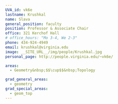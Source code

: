 ```yaml
---
UVA_id: vk6e
lastname: Krushkal
name: Slava
general_position: faculty
position: Professor & Associate Chair
office: 321 Kerchof Hall
# office_hours: "Mo 3-4, We 2-3"
phone: 434-924-4949
email: krushkal@virginia.edu
image: __SITE_URL__/img/people/Krushkal.jpg
personal_page: http://people.virginia.edu/~vk6e/

areas:
  - Geometry&nbsp;$$\cup$$&nbsp;Topology

grad_general_areas:
  - geometry
grad_special_areas:
  - geom_top
---
```

